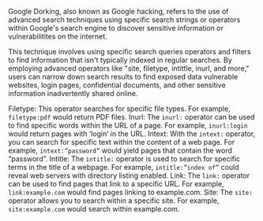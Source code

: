 Google Dorking, also known as Google hacking, refers to the use of advanced search techniques using specific search strings or operators within Google's search engine to discover sensitive information or vulnerabilitites on the internet.

This technique involves using specific search queries operators and filters to find information that isn't typically indexed in regular searches. By employing advanced operators like "site, filetype, intittle, inurl, and more," users can narrow down search results to find exposed data vulnerable websites, login pages, confidential documents, and other sensitive information inadvertently shared online.

Filetype: This operator searches for specific file types. For example, `filetype:pdf` would return PDF files.
Inurl: The `inurl:` operator can be used to find specific words within the URL of a page. For example, `inurl:login` would return pages with ‘login’ in the URL.
Intext: With the `intext:` operator, you can search for specific text within the content of a web page. For example, `intext:”password”` would yield pages that contain the word “password”.
Intitle: The `intitle:` operator is used to search for specific terms in the title of a webpage. For example, `intitle:”index of”` could reveal web servers with directory listing enabled.
Link: The `link:` operator can be used to find pages that link to a specific URL. For example, `link:example.com` would find pages linking to example.com.
Site: The `site:` operator allows you to search within a specific site. For example, `site:example.com` would search within example.com.
